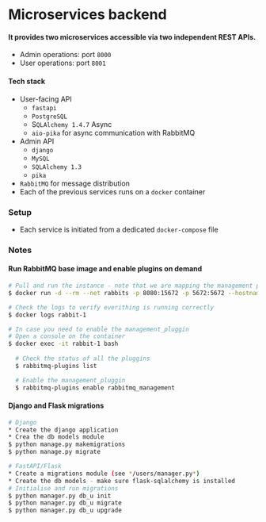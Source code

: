 # Microservices backend

#### It provides two microservices accessible via two independent REST APIs.
* Admin operations: port `8000`
* User operations: port `8001`

#### Tech stack
*  User-facing API
   * `fastapi`
   * `PostgreSQL`
   * S`QLAlchemy 1.4.7` Async
   * `aio-pika` for async communication with RabbitMQ
*  Admin API
    * `django`
    * `MySQL`
    * `SQLAlchemy 1.3`
    * `pika`
* `RabbitMQ` for message distribution
* Each of the previous services runs on a `docker` container

### Setup
* Each service is initiated from a dedicated `docker-compose` file

### Notes
#### Run RabbitMQ base image and enable plugins on demand
```bash
# Pull and run the instance - note that we are mapping the management port (8080) so that the web interface is available right away
$ docker run -d --rm --net rabbits -p 8080:15672 -p 5672:5672 --hostname rabbit-1 --name rabbit-1 rabbitmq:3.8
```  
```bash
# Check the logs to verify everithing is running correctly
$ docker logs rabbit-1
```
```bash
# In case you need to enable the management_pluggin
# Open a console on the container
$ docker exec -it rabbit-1 bash
  
  # Check the status of all the pluggins
  $ rabbitmq-plugins list

  # Enable the management_pluggin
  $ rabbitmq-plugins enable rabbitmq_management
```
#### Django and Flask migrations
```bash
# Django
* Create the django application 
* Crea the db models module
$ python manage.py makemigrations
$ python manage.py migrate
```
```bash
# FastAPI/Flask
* Create a migrations module (see */users/manager.py*)
* Create the db models - make sure flask-sqlalchemy is installed
# Initialise and run migrations
$ python manager.py db_u init
$ python manager.py db_u migrate
$ python manager.py db_u upgrade
```

